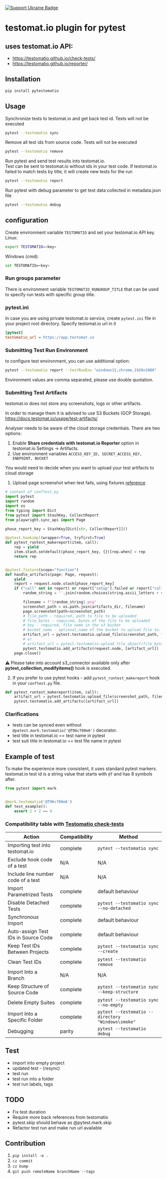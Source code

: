 [![Support Ukraine Badge](https://bit.ly/support-ukraine-now)](https://github.com/support-ukraine/support-ukraine)

# testomat.io plugin for pytest

## uses testomat.io API:

- https://testomatio.github.io/check-tests/
- https://testomatio.github.io/reporter/

## Installation

```bash
pip install pytestomatio
```

## Usage

Synchronize tests to testomat.io and get back test id.
Tests will not be executed

```bash
pytest --testomatio sync
```

Remove all test ids from source code. Tests will not be executed

```bash
pytest --testomatio remove
```

Run pytest and send test results into testomat.io.  
Test can be sent to testomat.io without ids in your test code. If testomat.io failed to match tests by title, it will create
new tests for the run

```bash
pytest --testomatio report
```

Run pytest with debug parameter to get test data collected in metadata.json file

```bash
pytest --testomatio debug
```

## configuration

Create environment variable `TESTOMATIO` and set your testomat.io API key.
Linux:

```bash
export TESTOMATIO=<key>
```

Windows (cmd):

```bash
set TESTOMATIO=<key>
```

### Run groups parameter
There is environment variable `TESTOMATIO_RUNGROUP_TITLE` that can be used to specify run tests with specific group title.

### pytest.ini
In case you are using private testomat.io service, create `pytest.ini` file in your project root directory. Specify
testomat.io url in it

```ini
[pytest]
testomatio_url = https://app.testomat.io

```

### Submitting Test Run Environment

to configure test environment, you can use additional option:

```bash
pytest --testomatio report --testRunEnv "windows11,chrome,1920x1080"
```

Environment values are comma separated, please use double quotation.


### Submitting Test Artifacts

testomat.io does not store any screenshots, logs or other artifacts.

In order to manage them it is advised to use S3 Buckets (GCP Storage).
https://docs.testomat.io/usage/test-artifacts/

Analyser needs to be aware of the cloud storage credentials.
There are two options:
1. Enable **Share credentials with testomat.io Reporter** option in testomat.io Settings -> Artifacts.
2. Use environment variables   `ACCESS_KEY_ID, SECRET_ACCESS_KEY, ENDPOINT, BUCKET`

You would need to decide when you want to upload your test artifacts to cloud storage

1) Upload page screenshot when test fails, using fixtures [reference](https://docs.pytest.org/en/latest/example/simple.html#making-test-result-information-available-in-fixtures)

```python
# content of conftest.py
import pytest
import random
import os
from typing import Dict
from pytest import StashKey, CollectReport
from playwright.sync_api import Page

phase_report_key = StashKey[Dict[str, CollectReport]]()

@pytest.hookimpl(wrapper=True, tryfirst=True)
def pytest_runtest_makereport(item, call):
    rep = yield
    item.stash.setdefault(phase_report_key, {})[rep.when] = rep
    return rep


@pytest.fixture(scope="function")
def handle_artifacts(page: Page, request):
    yield
    report = request.node.stash[phase_report_key]
    if ("call" not in report) or report["setup"].failed or report["call"].failed:
        random_string = ''.join(random.choices(string.ascii_letters + string.digits, k=8))

        filename = f"{random_string}.png"
        screenshot_path = os.path.join(artifacts_dir, filename)
        page.screenshot(path=screenshot_path)
        # file_path - required, path to file to be uploaded
        # file_bytes - required, bytes of the file to be uploaded
        # key - required, file name in the s3 bucket
        # bucket_name - optional,name of the bucket to upload file to. Default value is taken from testomat.io
        artifact_url = pytest.testomatio.upload_file(screenshot_path, filename)
        # or
        # artifact_url = pytest.testomatio.upload_file_object(file_bytes, key, bucket_name)
        pytest.testomatio.add_artifacts(request.node, [artifact_url])
    page.close()
```

⚠️ Please take into account s3_connector available only after **pytest_collection_modifyitems()** hook is executed.

2) If you prefer to use pytest hooks - add `pytest_runtest_makereport` hook in your `conftest.py` file.

```python
def pytest_runtest_makereport(item, call):
    artifact_url = pytest.testomatio.upload_file(screenshot_path, filename)
    pytest.testomatio.add_artifacts([artifact_url])
```

### Clarifications

- tests can be synced even without `@patest.mark.testomatio('@T96c700e6')` decorator.
- test title in testomat.io == test name in pytest
- test suit title in testomat.io == test file name in pytest

## Example of test

To make the experience more consistent, it uses standard pytest markers.  
testomat.io test id is a string value that starts with `@T` and has 8 symbols after.

```python
from pytest import mark


@mark.testomatio('@T96c700e6')
def test_example():
    assert 2 + 2 == 4
```

### Compatibility table with [Testomatio check-tests](https://github.com/testomatio/check-tests)

| Action |  Compatibility | Method |
|--------|--------|-------|
| Importing test into testomat.io | complete | `pytest --testomatio sync` |
| Exclude hook code of a test | N/A | N/A |
| Include line number code of a test | N/A | N/A |
| Import Parametrized Tests | complete | default behaviour |
| Disable Detached Tests | complete | `pytest --testomatio sync --no-detached` |
| Synchronous Import | complete | default behaviour |
| Auto-assign Test IDs in Source Code | complete | default behaviour |
| Keep Test IDs Between Projects | complete | `pytest --testomatio sync --create` |
| Clean Test IDs | complete | `pytest --testomatio remove` |
| Import Into a Branch | N/A | N/A |
| Keep Structure of Source Code | complete | `pytest --testomatio sync --keep-structure` |
| Delete Empty Suites | complete | `pytest --testomatio sync --no-empty` |
| Import Into a Specific Folder | complete | `pytest --testomatio --directory "Windows\smoke"` |
| Debugging | parity | `pytest --testomatio debug` |


## Test
- import into empty project
- updated test - (resync)
- test run
- test run into a folder
- test run labels, tags

## TODO
- Fix test duration
- Require more back references from testomatio
- pytest.skip should behave as @pytest.mark.skip
- Refactor test run and make run url available

## Contribution
1. `pip install -e .`
2. `cz commit`
3. `cz bump`
4. `git push remoteName branchName --tags`
